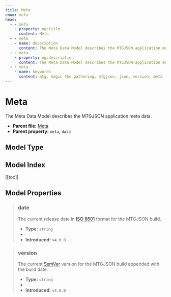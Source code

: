 ```yaml
---
title: Meta
enum: meta
head:
  - - meta
    - property: og:title
      content: Meta
  - - meta
    - name: description
      content: The Meta Data Model describes the MTGJSON application meta data.
  - - meta
    - property: og:description
      content: The Meta Data Model describes the MTGJSON application meta data.
  - - meta
    - name: keywords
      content: mtg, magic the gathering, mtgjson, json, version, meta
---
```


# Meta

The Meta Data Model describes the MTGJSON application meta data.

- **Parent file:** [Meta](/downloads/all-files/#meta)
- **Parent property:** `meta`, `data`

## Model Type

<ModelType type="Meta" />

## Model Index

<PropertyToggler/>

[[toc]]

## Model Properties

> ### date
>
> The current release date in [ISO 8601](https://www.iso.org/iso-8601-date-and-time-format.html) format for the MTGJSON build.
>
> - **Type:** `string`
> - <ExampleField type="date" />
> - **Introduced:** `v4.0.0`

> ### version
>
> The current [SemVer](https://semver.org) version for the MTGJSON build appended with the build date.
>
> - **Type:** `string`
> - <ExampleField type="version" />
> - **Introduced:** `v4.0.0`
